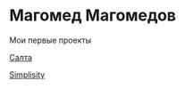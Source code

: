 # Магомед Магомедов
Мои первые проекты

[Салта](https://magomedov-m.github.io/Salta/)

[Simplisity](https://magomedov-m.github.io/Simplisity/)
